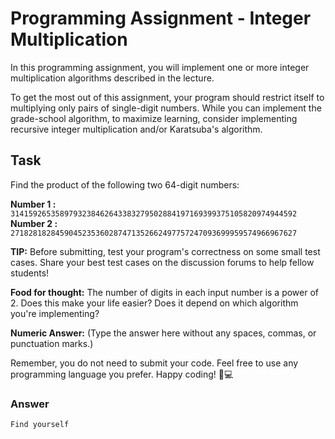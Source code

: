 # Programming Assignment - Integer Multiplication

In this programming assignment, you will implement one or more integer multiplication algorithms described in the lecture.

To get the most out of this assignment, your program should restrict itself to multiplying only pairs of single-digit numbers. While you can implement the grade-school algorithm, to maximize learning, consider implementing recursive integer multiplication and/or Karatsuba's algorithm.

## Task

Find the product of the following two 64-digit numbers:

**Number 1 :** `3141592653589793238462643383279502884197169399375105820974944592` <br>
**Number 2 :** `2718281828459045235360287471352662497757247093699959574966967627`

**TIP:** Before submitting, test your program's correctness on some small test cases. Share your best test cases on the discussion forums to help fellow students!

**Food for thought:** The number of digits in each input number is a power of 2. Does this make your life easier? Does it depend on which algorithm you're implementing?

**Numeric Answer:** (Type the answer here without any spaces, commas, or punctuation marks.)

Remember, you do not need to submit your code. Feel free to use any programming language you prefer. Happy coding! 🚀💻

### Answer

```
Find yourself
```
